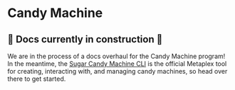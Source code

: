 # Candy Machine

## 🚧 Docs currently in construction 🚧

We are in the process of a docs overhaul for the Candy Machine program! In the meantime, the [Sugar Candy Machine CLI](/tools/sugar/) is the official Metaplex tool for creating, interacting with, and managing candy machines, so head over there to get started.
